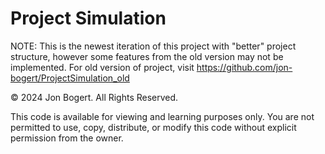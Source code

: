 # Project Simulation

NOTE: This is the newest iteration of this project with "better" project structure, however some features from the old version may not be implemented. For old version of project, visit https://github.com/jon-bogert/ProjectSimulation_old

© 2024 Jon Bogert. All Rights Reserved.

This code is available for viewing and learning purposes only. You are not permitted to use, copy, distribute, or modify this code without explicit permission from the owner.
